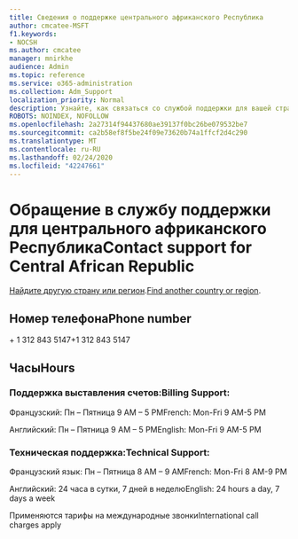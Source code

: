```yaml
---
title: Сведения о поддержке центрального африканского Республика
author: cmcatee-MSFT
f1.keywords:
- NOCSH
ms.author: cmcatee
manager: mnirkhe
audience: Admin
ms.topic: reference
ms.service: o365-administration
ms.collection: Adm_Support
localization_priority: Normal
description: Узнайте, как связаться со службой поддержки для вашей страны или региона.
ROBOTS: NOINDEX, NOFOLLOW
ms.openlocfilehash: 2a27314f94437680ae39137f0bc26be079532be7
ms.sourcegitcommit: ca2b58ef8f5be24f09e73620b74a1ffcf2d4c290
ms.translationtype: MT
ms.contentlocale: ru-RU
ms.lasthandoff: 02/24/2020
ms.locfileid: "42247661"
---
```

# <a name="contact-support-for-central-african-republic"></a><span data-ttu-id="ea6eb-103">Обращение в службу поддержки для центрального африканского Республика</span><span class="sxs-lookup"><span data-stu-id="ea6eb-103">Contact support for Central African Republic</span></span>

<span data-ttu-id="ea6eb-104">[Найдите другую страну или регион](../contact-support-for-business-products.md).</span><span class="sxs-lookup"><span data-stu-id="ea6eb-104">[Find another country or region](../contact-support-for-business-products.md).</span></span>

## <a name="phone-number"></a><span data-ttu-id="ea6eb-105">Номер телефона</span><span class="sxs-lookup"><span data-stu-id="ea6eb-105">Phone number</span></span>
<span data-ttu-id="ea6eb-106">+ 1 312 843 5147</span><span class="sxs-lookup"><span data-stu-id="ea6eb-106">+1 312 843 5147</span></span>

## <a name="hours"></a><span data-ttu-id="ea6eb-107">Часы</span><span class="sxs-lookup"><span data-stu-id="ea6eb-107">Hours</span></span>
### <a name="billing-support"></a><span data-ttu-id="ea6eb-108">Поддержка выставления счетов:</span><span class="sxs-lookup"><span data-stu-id="ea6eb-108">Billing Support:</span></span>

<span data-ttu-id="ea6eb-109">Французский: Пн – Пятница 9 AM – 5 PM</span><span class="sxs-lookup"><span data-stu-id="ea6eb-109">French: Mon-Fri 9 AM-5 PM</span></span>

<span data-ttu-id="ea6eb-110">Английский: Пн – Пятница 9 AM – 5 PM</span><span class="sxs-lookup"><span data-stu-id="ea6eb-110">English: Mon-Fri 9 AM-5 PM</span></span>

### <a name="technical-support"></a><span data-ttu-id="ea6eb-111">Техническая поддержка:</span><span class="sxs-lookup"><span data-stu-id="ea6eb-111">Technical Support:</span></span>

<span data-ttu-id="ea6eb-112">Французский язык: Пн – Пятница 8 AM – 9 AM</span><span class="sxs-lookup"><span data-stu-id="ea6eb-112">French: Mon-Fri 8 AM-9 PM</span></span>

<span data-ttu-id="ea6eb-113">Английский: 24 часа в сутки, 7 дней в неделю</span><span class="sxs-lookup"><span data-stu-id="ea6eb-113">English: 24 hours a day, 7 days a week</span></span>

<span data-ttu-id="ea6eb-114">Применяются тарифы на международные звонки</span><span class="sxs-lookup"><span data-stu-id="ea6eb-114">International call charges apply</span></span>